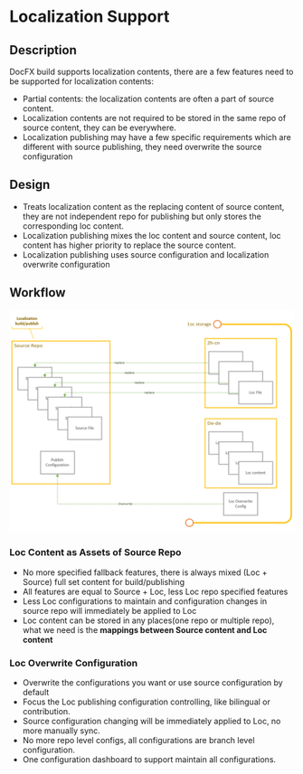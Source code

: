 # Localization Support

## Description

DocFX build supports localization contents, there are a few features need to be supported for localization contents:
  - Partial contents: the localization contents are often a part of source content.
  - Localization contents are not required to be stored in the same repo of source content, they can be everywhere.
  - Localization publishing may have a few specific requirements which are different with source publishing, they need overwrite the source configuration

## Design

- Treats localization content as the replacing content of source content, they are not independent repo for publishing but only stores the corresponding loc content.
- Localization publishing mixes the loc content and source content, loc content has higher priority to replace the source content.
- Localization publishing uses source configuration and localization overwrite configuration

## Workflow

![Localization Publishing And Build](images/loc_build_publish.PNG)

### Loc Content as Assets of Source Repo 

  - No more specified fallback features, there is always mixed (Loc + Source) full set content for build/publishing  
  - All features are equal to Source + Loc, less Loc repo specified features  
  - Less Loc configurations to maintain and configuration changes in source repo will immediately be applied to Loc  
  - Loc content can be stored in any places(one repo or multiple repo), what we need is the **mappings between Source content and Loc content**  

### Loc Overwrite Configuration

  - Overwrite the configurations you want or use source configuration by default  
  - Focus the Loc publishing configuration controlling, like bilingual or contribution.  
  - Source configuration changing will be immediately applied to Loc, no more manually sync.
  - No more repo level configs, all configurations are branch level configuration.  
  - One configuration dashboard to support maintain all configurations.  
